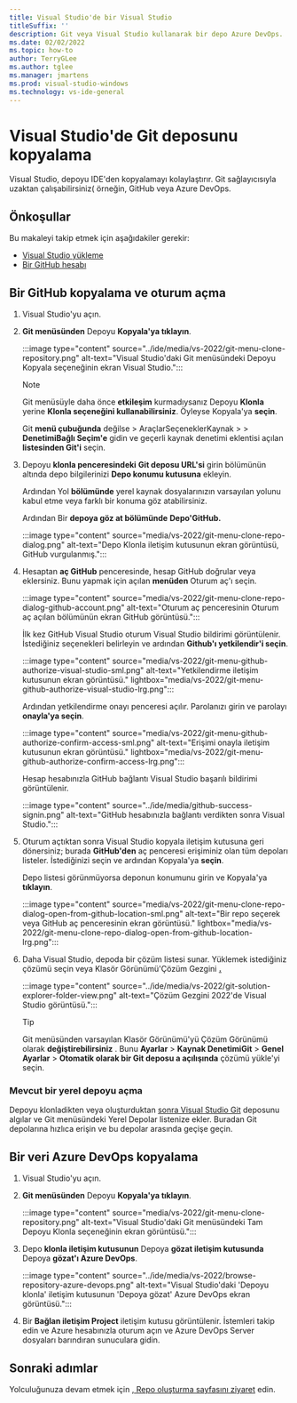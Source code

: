 ```yaml
---
title: Visual Studio'de bir Visual Studio
titleSuffix: ''
description: Git veya Visual Studio kullanarak bir depo Azure DevOps.
ms.date: 02/02/2022
ms.topic: how-to
author: TerryGLee
ms.author: tglee
ms.manager: jmartens
ms.prod: visual-studio-windows
ms.technology: vs-ide-general
---
```

# <a name="clone-a-git-repository-in-visual-studio"></a>Visual Studio'de Git deposunu kopyalama

Visual Studio, depoyu IDE'den kopyalamayı kolaylaştırır. Git sağlayıcısıyla uzaktan çalışabilirsiniz( örneğin, GitHub veya Azure DevOps. 


## <a name="prerequisites"></a>Önkoşullar

Bu makaleyi takip etmek için aşağıdakiler gerekir:
+ [Visual Studio yükleme](../install/install-visual-studio.md)
+ [Bir GitHub hesabı](git-create-github-account.md)

## <a name="clone-a-github-repo-and-sign-in"></a>Bir GitHub kopyalama ve oturum açma

1. Visual Studio'yu açın.

1. **Git menüsünden** Depoyu **Kopyala'ya tıklayın**.

    :::image type="content" source="../ide/media/vs-2022/git-menu-clone-repository.png" alt-text="Visual Studio'daki Git menüsündeki Depoyu Kopyala seçeneğinin ekran Visual Studio.":::

    > [!NOTE]
    > Git menüsüyle daha önce **etkileşim** kurmadıysanız Depoyu **Klonla** yerine **Klonla seçeneğini kullanabilirsiniz**. Öyleyse Kopyala'ya **seçin**.
    >
    > Git **menü çubuğunda** değilse  >  AraçlarSeçeneklerKaynak >  >  **DenetimiBağlı Seçim'e** gidin ve geçerli kaynak denetimi eklentisi açılan **listesinden Git'i** seçin.

1. Depoyu **klonla penceresindeki** **Git deposu URL'si** girin bölümünün altında depo bilgilerinizi **Depo konumu kutusuna** ekleyin.

    Ardından Yol **bölümünde** yerel kaynak dosyalarınızın varsayılan yolunu kabul etme veya farklı bir konuma göz atabilirsiniz.

    Ardından Bir **depoya göz at bölümünde** **Depo'GitHub.**

    :::image type="content" source="media/vs-2022/git-menu-clone-repo-dialog.png" alt-text="Depo Klonla iletişim kutusunun ekran görüntüsü, GitHub vurgulanmış.":::

1. Hesaptan **aç GitHub** penceresinde, hesap GitHub doğrular veya eklersiniz. Bunu yapmak için açılan **menüden** Oturum aç'ı seçin.

    :::image type="content" source="media/vs-2022/git-menu-clone-repo-dialog-github-account.png" alt-text="Oturum aç penceresinin Oturum aç açılan bölümünün ekran GitHub görüntüsü.":::

    İlk kez GitHub Visual Studio oturum Visual Studio bildirimi görüntülenir. İstediğiniz seçenekleri belirleyin ve ardından **Github'ı yetkilendir'i seçin**.

    :::image type="content" source="media/vs-2022/git-menu-github-authorize-visual-studio-sml.png" alt-text="Yetkilendirme iletişim kutusunun ekran görüntüsü." lightbox="media/vs-2022/git-menu-github-authorize-visual-studio-lrg.png":::

    Ardından yetkilendirme onayı penceresi açılır. Parolanızı girin ve parolayı **onayla'ya seçin**.

    :::image type="content" source="media/vs-2022/git-menu-github-authorize-confirm-access-sml.png" alt-text="Erişimi onayla iletişim kutusunun ekran görüntüsü." lightbox="media/vs-2022/git-menu-github-authorize-confirm-access-lrg.png":::

    Hesap hesabınızla GitHub bağlantı Visual Studio başarılı bildirimi görüntülenir.

    :::image type="content" source="../ide/media/github-success-signin.png" alt-text="GitHub hesabınızla bağlantı verdikten sonra Visual Studio.":::

1. Oturum açtıktan sonra Visual Studio kopyala iletişim kutusuna geri dönersiniz;  burada **GitHub'den** aç penceresi erişiminiz olan tüm depoları listeler. İstediğinizi seçin ve ardından Kopyala'ya **seçin**.

    Depo listesi görünmüyorsa deponun konumunu girin ve Kopyala'ya **tıklayın**.

    :::image type="content" source="media/vs-2022/git-menu-clone-repo-dialog-open-from-github-location-sml.png" alt-text="Bir repo seçerek veya GitHub aç penceresinin ekran görüntüsü." lightbox="media/vs-2022/git-menu-clone-repo-dialog-open-from-github-location-lrg.png":::

1. Daha Visual Studio, depoda bir çözüm listesi sunar. Yüklemek istediğiniz çözümü seçin veya Klasör Görünümü'Çözüm Gezgini  [**.**](../ide/use-solution-explorer.md?view=vs-2022&preserve-view=true)

    :::image type="content" source="../ide/media/vs-2022/git-solution-explorer-folder-view.png" alt-text="Çözüm Gezgini 2022'de Visual Studio görüntüsü.":::

    > [!TIP]
    > Git menüsünden varsayılan Klasör Görünümü'yü Çözüm Görünümü olarak **değiştirebilirsiniz** . Bunu **Ayarlar** >  **Kaynak DenetimiGit** >  **Genel Ayarlar** >  **Otomatik olarak bir Git deposu a açılışında** çözümü yükle'yi seçin.

### <a name="open-an-existing-local-repository"></a>Mevcut bir yerel depoyu açma

Depoyu klonladikten veya oluşturduktan [sonra Visual Studio Git](git-create-repository.md) deposunu algılar ve Git menüsündeki Yerel Depolar listenize ekler. Buradan Git depolarına hızlıca erişin ve bu depolar arasında geçişe geçin.

## <a name="browse-to-and-then-clone-an-azure-devops-repo"></a>Bir veri Azure DevOps kopyalama

1. Visual Studio'yu açın.

1. **Git menüsünden** Depoyu **Kopyala'ya tıklayın**.

    :::image type="content" source="media/vs-2022/git-menu-clone-repository.png" alt-text="Visual Studio'daki Git menüsündeki Tam Depoyu Klonla seçeneğinin ekran görüntüsü.":::

1. Depo **klonla iletişim kutusunun** Depoya **gözat iletişim kutusunda** Depoya **gözat'ı Azure DevOps**.

    :::image type="content" source="../ide/media/vs-2022/browse-repository-azure-devops.png" alt-text="Visual Studio'daki 'Depoyu klonla' iletişim kutusunun 'Depoya gözat' Azure DevOps ekran görüntüsü.":::

1. Bir **Bağlan iletişim Project** iletişim kutusu görüntülenir. İstemleri takip edin ve Azure hesabınızla oturum açın ve Azure DevOps Server dosyaları barındıran sunuculara gidin.

## <a name="next-steps"></a>Sonraki adımlar

Yolculuğunuza devam etmek için [, Repo oluşturma sayfasını ziyaret](git-create-repository.md) edin.

